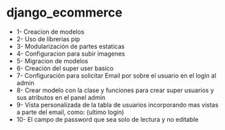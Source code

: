 # django_ecommerce

- 1- Creacion de modelos
- 2- Uso de librerias pip
- 3- Modularización de partes estaticas
- 4- Configuracion para subir imagenes 
- 5- Migracion de modelos
- 6- Creación del super user basico 
- 7- Configuración para solicitar Email por sobre el usuario en el login al admin
- 8- Crear modelo con la clase y funciones para crear super usuarios y sus atributos en el panel admin
- 9- Vista personalizada de la tabla de usuarios incorporando mas vistas a parte del email, como: (ultimo login)
- 10- El campo de password que sea solo de lectura y no editable